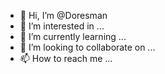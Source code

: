 - 👋 Hi, I’m @Doresman
- 👀 I’m interested in ...
- 🌱 I’m currently learning ...
- 💞️ I’m looking to collaborate on ...
- 📫 How to reach me ...

<!---
Doresman/Doresman is a ✨ special ✨ repository because its `README.md` (this file) appears on your GitHub profile.
You can click the Preview link to take a look at your changes.
--->
